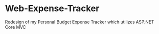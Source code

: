 # Web-Expense-Tracker
Redesign of my Personal Budget Expense Tracker which utilizes ASP.NET Core MVC
